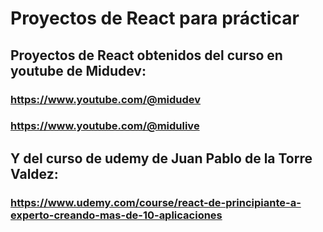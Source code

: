 # Proyectos de React para prácticar
## Proyectos de React obtenidos del curso en youtube de Midudev:
### https://www.youtube.com/@midudev
### https://www.youtube.com/@midulive
## Y del curso de udemy de Juan Pablo de la Torre Valdez:
### https://www.udemy.com/course/react-de-principiante-a-experto-creando-mas-de-10-aplicaciones
